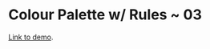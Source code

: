 # Colour Palette w/ Rules ~ 03

[Link to demo](https://larryzodiac.github.io/Creative-Coding/01_colour/01.2_colour_palettes/01.2.3_rules/01.2.3_03/).
